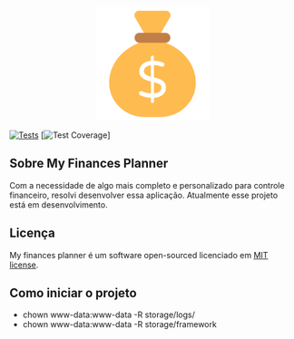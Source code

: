 <p align="center"><a href="https://laravel.com" target="_blank"><img src="./public/favicon.png" width="200" alt="Laravel Logo"></a></p>


[![Tests](https://github.com/Jhon-Henkel/my-finances-planner/actions/workflows/back-end-tests.yml/badge.svg)](https://github.com/Jhon-Henkel/my-finances-planner/actions/workflows/back-end-tests.yml)
[![Test Coverage](https://github.com/Jhon-Henkel/my-finances-planner/output/badge-coverage.svg)]

## Sobre My Finances Planner

Com a necessidade de algo mais completo e personalizado para controle financeiro, resolvi desenvolver essa aplicação. Atualmente esse projeto está em desenvolvimento.

## Licença

My finances planner é um software open-sourced licenciado em [MIT license](https://opensource.org/licenses/MIT).

## Como iniciar o projeto
- chown www-data:www-data -R storage/logs/
- chown www-data:www-data -R storage/framework